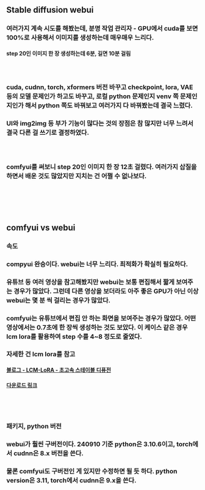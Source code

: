 ## Stable diffusion webui
### 여러가지 계속 시도를 해봤는데, 분명 작업 관리자 - GPU에서 cuda를 보면 100%로 사용해서 이미지를 생성하는데 매우매우 느리다.
#### step 20인 이미지 한 장 생성하는데 6분, 길면 10분 걸림
### <br/>

### cuda, cudnn, torch, xformers 버전 바꾸고 checkpoint, lora, VAE 등의 모델 문제인가 하고도 바꾸고, 로컬 python 문제인지 venv 쪽 문제인지인가 해서 python 쪽도 바꿔보고 여러가지 다 바꿔봤는데 결국 느렸다.
### UI와 img2img 등 부가 기능이 많다는 것의 장점은 참 많지만 너무 느려서 결국 다른 걸 쓰기로 결정하였다.
### <br/>

### comfyui를 써보니 step 20인 이미지 한 장 12초 걸렸다. 여러가지 삽질을 하면서 배운 것도 많았지만 지치는 건 어쩔 수 없나보다.
### <br/><br/><br/>

## comfyui vs webui
### 속도
### compyui 완승이다. webui는 너무 느리다. 최적화가 확실히 필요하다.
### 유튜브 등 여러 영상을 참고해봤지만 webui는 보통 편집해서 짧게 보여주는 경우가 많았다. 그런데 다른 영상을 보더라도 아주 좋은 GPU가 아닌 이상 webui는 몇 분 씩 걸리는 경우가 많았다. 
### comfyui는 유튜브에서 편집 안 하는 화면을 보여주는 경우가 많았다. 어떤 영상에서는 0.7초에 한 장씩 생성하는 것도 보았다. 이 케이스 같은 경우 lcm lora를 활용하여 step 수를 4~8 정도로 줄였다.
### 자세한 건 lcm lora를 참고
#### [블로그 - LCM-LoRA - 초고속 스테이블 디퓨전](https://www.internetmap.kr/entry/LCM-LoRA-very-fast-stable-diffusion)
#### [다운로드 링크](https://huggingface.co/latent-consistency)
### <br/><br/>

### 패키지, python 버전
### webui가 훨씬 구버전이다. 240910 기준 python은 3.10.6이고, torch에서 cudnn은 8.x 버전을 쓴다.
### 물론 comfyui도 구버전인 게 있지만 수정하면 될 듯 하다. python version은 3.11, torch에서 cudnn은 9.x을 쓴다.
### <br/>


